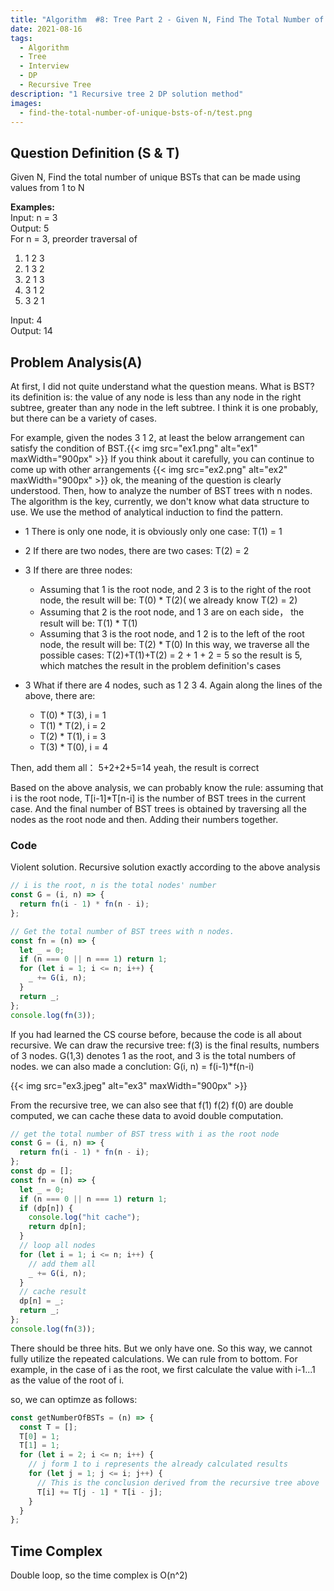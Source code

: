 ```yaml
---
title: "Algorithm  #8: Tree Part 2 - Given N, Find The Total Number of Unique BSTs"
date: 2021-08-16
tags:
  - Algorithm 
  - Tree
  - Interview
  - DP
  - Recursive Tree
description: "1 Recursive tree 2 DP solution method"
images:
  - find-the-total-number-of-unique-bsts-of-n/test.png
---
```


## Question Definition (S & T)

Given N, Find the total number of unique BSTs that can be made using values from 1 to N

**Examples:**  
Input: n = 3  
Output: 5  
For n = 3, preorder traversal of

1. 1 2 3
2. 1 3 2
3. 2 1 3
4. 3 1 2
5. 3 2 1

Input: 4  
Output: 14

## Problem Analysis(A)

At first, I did not quite understand what the question means. What is BST? its definition is: the value of any node is less than any node in the right subtree, greater than any node in the left subtree. I think it is one probably, but there can be a variety of cases.

For example, given the nodes 3 1 2, at least the below arrangement can satisfy the condition of BST.{{< img src="ex1.png" alt="ex1" maxWidth="900px" >}} If you think about it carefully, you can continue to come up with other arrangements {{< img src="ex2.png" alt="ex2" maxWidth="900px" >}}
ok, the meaning of the question is clearly understood. Then, how to analyze the number of BST trees with n nodes. The algorithm is the key, currently, we don't know what data structure to use. We use the method of analytical induction to find the pattern.

- 1 There is only one node, it is obviously only one case: T(1) = 1
- 2 If there are two nodes, there are two cases: T(2) = 2
- 3 If there are three nodes:

  - Assuming that 1 is the root node, and 2 3 is to the right of the root node, the result will be: T(0) \* T(2)( we already know T(2) = 2)
  - Assuming that 2 is the root node, and 1 3 are on each side， the result will be: T(1) \* T(1)
  - Assuming that 3 is the root node, and 1 2 is to the left of the root node, the result will be: T(2) \* T(0)
    In this way, we traverse all the possible cases: T(2)+T(1)+T(2) = 2 + 1 + 2 = 5
    so the result is 5, which matches the result in the problem definition's cases

- 3 What if there are 4 nodes, such as 1 2 3 4. Again along the lines of the above, there are:
  - T(0) \* T(3), i = 1
  - T(1) \* T(2), i = 2
  - T(2) \* T(1), i = 3
  - T(3) \* T(0), i = 4

Then, add them all： 5+2+2+5=14 yeah, the result is correct

Based on the above analysis, we can probably know the rule: assuming that i is the root node, T[i-1]\*T[n-i] is the number of BST trees in the current case. And the final number of BST trees is obtained by traversing all the nodes as the root node and then. Adding their numbers together.

### Code

Violent solution. Recursive solution exactly according to the above analysis

```javascript
// i is the root, n is the total nodes' number
const G = (i, n) => {
  return fn(i - 1) * fn(n - i);
};

// Get the total number of BST trees with n nodes.
const fn = (n) => {
  let _ = 0;
  if (n === 0 || n === 1) return 1;
  for (let i = 1; i <= n; i++) {
    _ += G(i, n);
  }
  return _;
};
console.log(fn(3));
```

If you had learned the CS course before, because the code is all about recursive. We can draw the recursive tree: f(3) is the final results, numbers of 3 nodes. G(1,3) denotes 1 as the root, and 3 is the total numbers of nodes.
we can also made a conclution: G(i, n) = f(i-1)\*f(n-i)

{{< img src="ex3.jpeg" alt="ex3" maxWidth="900px" >}}

From the recursive tree, we can also see that f(1) f(2) f(0) are double computed, we can cache these data to avoid double computation.

```js
// get the total number of BST tress with i as the root node
const G = (i, n) => {
  return fn(i - 1) * fn(n - i);
};
const dp = [];
const fn = (n) => {
  let _ = 0;
  if (n === 0 || n === 1) return 1;
  if (dp[n]) {
    console.log("hit cache");
    return dp[n];
  }
  // loop all nodes
  for (let i = 1; i <= n; i++) {
    // add them all
    _ += G(i, n);
  }
  // cache result
  dp[n] = _;
  return _;
};
console.log(fn(3));
```

There should be three hits. But we only have one. So this way, we cannot fully utilize the repeated calculations. We can rule from to bottom. For example, in the case of i as the root, we first calculate the value with i-1...1 as the value of the root of i.

so, we can optimze as follows:

```js
const getNumberOfBSTs = (n) => {
  const T = [];
  T[0] = 1;
  T[1] = 1;
  for (let i = 2; i <= n; i++) {
    // j form 1 to i represents the already calculated results
    for (let j = 1; j <= i; j++) {
      // This is the conclusion derived from the recursive tree above
      T[i] += T[j - 1] * T[i - j];
    }
  }
};
```

## Time Complex

Double loop, so the time complex is O(n^2)
